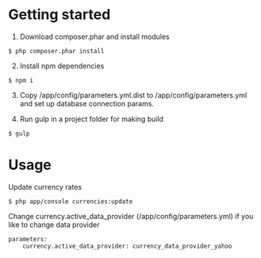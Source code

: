 # Getting started

1. Download composer.phar and install modules
```
$ php composer.phar install
```

2. Install npm dependencies
```
$ npm i
```

3. Copy /app/config/parameters.yml.dist to /app/config/parameters.yml and set up database connection params. 


4. Run gulp in a project folder for making build
```
$ gulp
```

# Usage

Update currency rates
```
$ php app/console currencies:update
```

Change currency.active_data_provider (/app/config/parameters.yml) if you like to change data provider
```
parameters:
    currency.active_data_provider: currency_data_provider_yahoo

```